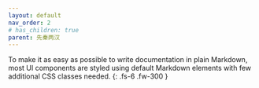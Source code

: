 ```yaml
---
layout: default
nav_order: 2
# has_children: true
parent: 先秦两汉
---
```


To make it as easy as possible to write documentation in plain Markdown, most UI components are styled using default Markdown elements with few additional CSS classes needed.
{: .fs-6 .fw-300 }

